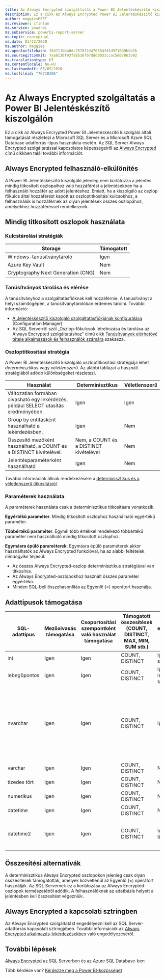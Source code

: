 ```yaml
---
title: Az Always Encrypted szolgáltatás a Power BI Jelentéskészítő kiszolgálón
description: Ez a cikk az Always Encrypted Power BI Jelentéskészítő kiszolgáló általi támogatását részletezi a Microsoft SQL Server és a Microsoft Azure SQL Database adatforrás-típus használata esetén.
author: maggiesMSFT
ms.reviewer: cfinlan
ms.service: powerbi
ms.subservice: powerbi-report-server
ms.topic: conceptual
ms.date: 01/22/2020
ms.author: maggies
ms.openlocfilehash: f8d711bba8dc7570f2d470554fd1d971639bbb7b
ms.sourcegitcommit: 7aa0136f93f88516f97ddd8031ccac5d07863b92
ms.translationtype: HT
ms.contentlocale: hu-HU
ms.lasthandoff: 05/05/2020
ms.locfileid: "76710206"
---
```

# <a name="always-encrypted-in-power-bi-report-server"></a>Az Always Encrypted szolgáltatás a Power BI Jelentéskészítő kiszolgálón

Ez a cikk az Always Encrypted Power BI Jelentéskészítő kiszolgáló általi támogatását részletezi a Microsoft SQL Server és a Microsoft Azure SQL Database adatforrás-típus használata esetén. Az SQL Server Always Encrypted szolgáltatással kapcsolatos képességeiről az [Always Encrypted](https://docs.microsoft.com/sql/relational-databases/security/encryption/always-encrypted-database-engine) című cikkben talál további információt.

## <a name="always-encrypted-user-isolation"></a>Always Encrypted felhasználó-elkülönítés

A Power BI Jelentéskészítő kiszolgáló jelenleg nem korlátozza a jelentés mindig titkosított oszlopaihoz való hozzáférést a jelentésekben ha a felhasználó hozzáfér az adott jelentéshez.  Emiatt, ha a kiszolgáló az oszlop főkulcs által hozzáférést kapott az oszloptitkosítási kulcsokhoz, a felhasználók is hozzáférnek az olyan jelentések összes oszlopához, amelyekhez hozzáféréssel rendelkeznek.

## <a name="always-encrypted-column-usage"></a>Mindig titkosított oszlopok használata

### <a name="key-storage-strategies"></a>Kulcstárolási stratégiák

|Storage  |Támogatott  |
|---------|---------|
|Windows-tanúsítványtároló | Igen |
|Azure Key Vault | Nem |
| Cryptography Next Generation (CNG) | Nem |

### <a name="certificate-storage-and-access"></a>Tanúsítványok tárolása és elérése

A tanúsítványhoz a szolgáltatásfióknak kell hozzáférnie. A tanúsítványt a helyi számítógépen, a tanúsítványtárolóban érdemes tárolni. További információ:

- [A Jelentéskészítő kiszolgáló szolgáltatásfiókjának konfigurálása](https://docs.microsoft.com/sql/reporting-services/install-windows/configure-the-report-server-service-account-ssrs-configuration-manager) (Configuration Manager)
- Az SQL Serverről szól „Oszlop-főkulcsok létrehozása és tárolása az Always Encrypted szolgáltatáshoz” című cikk [Tanúsítványok elérhetővé tétele alkalmazások és felhasználók számára](https://docs.microsoft.com/sql/relational-databases/security/encryption/create-and-store-column-master-keys-always-encrypted#making-certificates-available-to-applications-and-users) szakasza.

### <a name="column-encryption-strategy"></a>Oszloptitkosítási stratégia

A Power BI Jelentéskészítő kiszolgáló oszloptitkosítási stratégiája lehet *determinisztikus* vagy *véletlenszerű*. Az alábbi táblázat a használt stratégiából adódó különbségeket részletezi.

|Használat  |Determinisztikus  |Véletlenszerű  |
|---------|---------|---------|
|Változatlan formában olvasható egy lekérdezés, például SELECT utasítás eredményében. | Igen  | Igen  |
|Group by entitásként használható a lekérdezésben. | Igen | Nem |
|Összesítő mezőként használható, a COUNT és a DISTINCT kivételével. | Nem, a COUNT és a DISTINCT kivételével | Nem |
|Jelentésparaméterként használható | Igen | Nem |

További információk állnak rendelkezésére a [determinisztikus és a véletlenszerű titkosításról](https://docs.microsoft.com/sql/relational-databases/security/encryption/always-encrypted-database-engine#selecting--deterministic-or-randomized-encryption).

### <a name="parameter-usage"></a>Paraméterek használata

A paraméterek használata csak a determinisztikus titkosításra vonatkozik.

**Egyértékű paraméter**.  Mindig titkosított oszlophoz használható egyértékű paraméter.

**Többértékű paraméter**. Egynél több értékkel rendelkező többértékű paraméter nem használható mindig titkosított oszlophoz.

**Egymásra épülő paraméterek**. Egymásra épülő paraméterek akkor használhatók az Always Encrypted funkcióval, ha az alábbi feltételek *mindegyike* teljesül:

- Az összes Always Encrypted-oszlop determinisztikus stratégiával van titkosítva.
- Az Always Encrypted-oszlopokhoz használt összes paraméter egyértékű.
- Minden SQL-beli összehasonlítás az Egyenlő (=) operátort használja.

## <a name="datatype-support"></a>Adattípusok támogatása

| SQL-adattípus | Mezőolvasás támogatása | Csoportosítási szempontként való használat támogatása | Támogatott összesítések (COUNT, DISTINCT, MAX, MIN, SUM stb.) | Paraméteres egyenlőségekkel végzett szűrés támogatása | Megjegyzések |
| --- | --- | --- | --- | --- | --- |
| int | Igen | Igen | COUNT, DISTINCT | Igen, egész számként |   |
| lebegőpontos | Igen | Igen | COUNT, DISTINCT | Igen, lebegőpontos számként |   |
| nvarchar | Igen | Igen | COUNT, DISTINCT | Igen, szövegként | A determinisztikus titkosításnak a karakteres oszlopok binary2 sorrendű rendezését kell használnia. További részleteket az [Always Encrypted](https://docs.microsoft.com/sql/relational-databases/security/encryption/always-encrypted-database-engine#selecting--deterministic-or-randomized-encryption) című SQL Server-cikkben találhat.  |
| varchar | Igen | Igen | COUNT, DISTINCT | Nem |   |
| tizedes tört | Igen | Igen | COUNT, DISTINCT | Nem |   |
| numerikus | Igen | Igen | COUNT, DISTINCT | Nem |   |
| datetime | Igen | Igen | COUNT, DISTINCT | Nem |   |
| datetime2 | Igen | Igen | COUNT, DISTINCT | Igen, dátum/idő típusúként | Akkor támogatott, ha az oszlop nem ezredmásodperces pontosságú (tehát nem datetime2(0)) |

## <a name="aggregation-alternatives"></a>Összesítési alternatívák

A determinisztikus Always Encrypted oszlopokon jelenleg csak olyan összesítések támogatottak, amelyek közvetlenül az Egyenlő (=) operátort használják. Az SQL Servernek ez a korlátozása az Always Encrypted-oszlopok természetéből adódik. A felhasználóknak az adatbázis helyett a jelentésben kell összesítést végezniük.

## <a name="always-encrypted-in-connection-strings"></a>Always Encrypted a kapcsolati sztringben

Az Always Encrypted szolgáltatást engedélyezni kell az SQL Server-adatforrás kapcsolati sztringjében. További információk az [Always Encrypted alkalmazás-lekérdezésekben](https://docs.microsoft.com/sql/relational-databases/security/encryption/develop-using-always-encrypted-with-net-framework-data-provider#enabling-always-encrypted-for-application-queries) való engedélyezéséről.

## <a name="next-steps"></a>További lépések

[Always Encrypted](https://docs.microsoft.com/sql/relational-databases/security/encryption/always-encrypted-database-engine) az SQL Serverben és az Azure SQL Database-ben

Több kérdése van? [Kérdezze meg a Power BI-közösséget](https://community.powerbi.com/)

